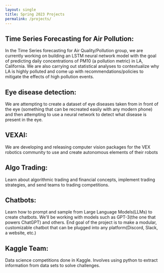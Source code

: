 ```yaml
---
layout: single
title: Spring 2023 Projects
permalink: /projects/
---
```


## Time Series Forecasting for Air Pollution: 
In the Time Series forecasting for Air Quality/Pollution group, we are currently working on building an LSTM neural network model with the goal of predicting daily concentrations of PM10 (a pollution metric) in LA, California. We are also carrying out statistical analyses to contextualize why LA is highly polluted and come up with recommendations/policies to mitigate the effects of high pollution events.
## Eye disease detection:
We are attempting to create a dataset of eye diseases taken from in front of the eye (something that can be recreated easily with any modern phone) and then attempting to use a neural network to detect what disease is present in the eye.
## VEXAI:
We are developing and releasing computer vision packages for the VEX robotics community to use and create autonomous elements of their robots
## Algo Trading:
Learn about algorithmic trading and financial concepts, implement trading strategies, and send teams to trading competitions.
## Chatbots:
Learn how to prompt and sample from Large Language Models(LLMs) to create chatbots. We'll be working with models such as GPT-3(the one that powers ChatGPT) and others. End goal of the project is to make a modular, customizable chatbot that can be plugged into any platform(Discord, Slack, a website, etc.)
## Kaggle Team:
Data science competitions done in Kaggle. Involves using python to extract information from data sets to solve challenges.
